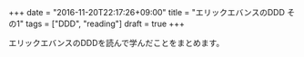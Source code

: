+++
date = "2016-11-20T22:17:26+09:00"
title = "エリックエバンスのDDD その1"
tags = ["DDD", "reading"]
draft = true
+++

エリックエバンスのDDDを読んで学んだことをまとめます。

<!--more-->
